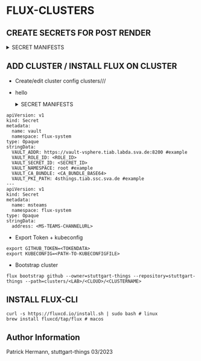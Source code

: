 # FLUX-CLUSTERS

## CREATE SECRETS FOR POST RENDER

<details><summary>SECRET MANIFESTS</summary>

```
apiVersion: v1
kind: Secret
metadata:
  name: vault
  namespace: flux-system
type: Opaque
stringData:
  VAULT_ADDR: https://vault-vsphere.tiab.labda.sva.de:8200 #example
  VAULT_ROLE_ID: <ROLE_ID>
  VAULT_SECRET_ID: <SECRET_ID>
  VAULT_NAMESPACE: root #example
  VAULT_CA_BUNDLE: <CA_BUNDLE_BASE64>
  VAULT_PKI_PATH: 4sthings.tiab.ssc.sva.de #example
---
apiVersion: v1
kind: Secret
metadata:
  name: msteams
  namespace: flux-system
type: Opaque
stringData:
  address: <MS-TEAMS-CHANNELURL>
```

</details>

## ADD CLUSTER / INSTALL FLUX ON CLUSTER

* Create/edit cluster config clusters/<LAB>/<CLOUD>/<CLUSTERNAME>

* hello

  <details><summary>SECRET MANIFESTS</summary>

```
apiVersion: v1
kind: Secret
metadata:
  name: vault
  namespace: flux-system
type: Opaque
stringData:
  VAULT_ADDR: https://vault-vsphere.tiab.labda.sva.de:8200 #example
  VAULT_ROLE_ID: <ROLE_ID>
  VAULT_SECRET_ID: <SECRET_ID>
  VAULT_NAMESPACE: root #example
  VAULT_CA_BUNDLE: <CA_BUNDLE_BASE64>
  VAULT_PKI_PATH: 4sthings.tiab.ssc.sva.de #example
---
apiVersion: v1
kind: Secret
metadata:
  name: msteams
  namespace: flux-system
type: Opaque
stringData:
  address: <MS-TEAMS-CHANNELURL>
```

</details>


* Export Token + kubeconfig
```
export GITHUB_TOKEN=<TOKENDATA>
export KUBECONFIG=<PATH-TO-KUBECONFIGFILE>
```

* Bootstrap cluster
```
flux bootstrap github --owner=stuttgart-things --repository=stuttgart-things --path=clusters/<LAB>/<CLOUD>/<CLUSTERNAME>
```

## INSTALL FLUX-CLI

```
curl -s https://fluxcd.io/install.sh | sudo bash # linux
brew install fluxcd/tap/flux # macos
```

Author Information
------------------
Patrick Hermann, stuttgart-things 03/2023